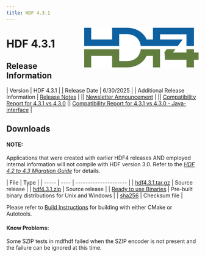 ```yaml
---
title: HDF 4.3.1
---
```


<img alt="HDF4 Logo" align=right width=300 src="/assets/img/hdf4.png">

# HDF 4.3.1

## Release Information

| Version | HDF 4.3.1 |
| Release Date | 6/30/2025 |
| Additional Release Information | [Release Notes](https://github.com/HDFGroup/hdf4/tree/hdf4.3.1/release_notes/RELEASE.txt) | 
|| [Newsletter Announcement](https://www.hdfgroup.org/2025/06/release-of-hdf-4-3-1-newsletter-nnn/) | 
|| [Compatibility Report for 4.3.1 vs 4.3.0](https://github.com/HDFGroup/hdf4/releases/download/hdf4.3.1/hdf4.3.1-vs-hdf4.3.0-interface_compatibility_report.html)
|| [Compatibility Report for 4.3.1 vs 4.3.0 - Java-interface](https://github.com/HDFGroup/hdf4/releases/download/hdf4.3.1/hdf4.3.1-vs-hdf4.3.0-java-interface_compatibility_report.html) | 

## Downloads

#### NOTE:
Applications that were created with earlier HDF4 releases AND employed internal information will not compile with HDF version 3.0.  Refer to the [*HDF 4.2 to 4.3 Migration Guide*](https://github.com/HDFGroup/hdf4/blob/master/doc/HDF-4.2-to-4.3-migration.md) for details.

|  File  |  Type |
| ----- | ---- | --------------------- |
| [hdf4.3.1.tar.gz](https://github.com/HDFGroup/hdf4/archive/refs/tags/hdf4.3.1.tar.gz) | Source release   |
| [hdf4.3.1.zip](https://github.com/HDFGroup/hdf4/archive/refs/tags/hdf4.3.1.zip) | Source release    |
| [Ready to use Binaries](https://github.com/HDFGroup/hdf4/releases/tag/hdf4.3.1)  | Pre-built binary distributions for Unix and Windows |
| [sha256](https://github.com/HDFGroup/hdf4/releases/download/hdf4.3.1/sha256sums.txt) | Checksum file   |

Please refer to [Build Instructions](https://github.com/HDFGroup/hdf4/blob/hdf4.3.1/release_notes/INSTALL) for building with either CMake or Autotools.

#### Know Problems:
Some SZIP tests in mdfhdf failed when the SZIP encoder is not present and the failure can be ignored at this time.
